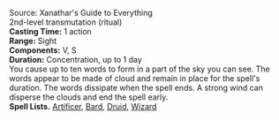 Source: Xanathar's Guide to Everything  
2nd-level transmutation (ritual)  
**Casting Time:** 1 action  
**Range:** Sight  
**Components:** V, S  
**Duration:** Concentration, up to 1 day  
You cause up to ten words to form in a part of the sky you can see. The words appear to be made of cloud and remain in place for the spell's duration. The words dissipate when the spell ends. A strong wind can disperse the clouds and end the spell early.  
**Spell Lists.** [Artificer](../Spell%20Lists/Artificer%20Spell%20List.md), [Bard](../Spell%20Lists/Bard%20Spell%20List.md), [Druid](../Spell%20Lists/Druid%20Spell%20List.md), [Wizard](../Spell%20Lists/Wizard%20Spell%20List.md)

